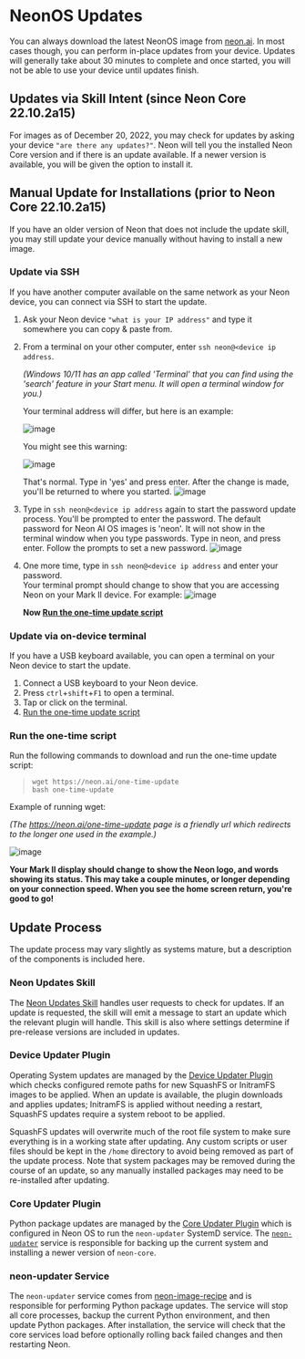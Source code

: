 # NeonOS Updates
You can always download the latest NeonOS image from [neon.ai](https://neon.ai/NeonAIforMycroftMarkII).
In most cases though, you can perform in-place updates from your device. Updates
will generally take about 30 minutes to complete and once started, you will not
be able to use your device until updates finish.

## Updates via Skill Intent (since Neon Core 22.10.2a15)
For images as of December 20, 2022, you may check for updates by asking your
device `"are there any updates?"`. Neon will tell you the installed Neon Core version
and if there is an update available. If a newer version is available, you will be
given the option to install it.

## Manual Update for Installations (prior to Neon Core 22.10.2a15)
If you have an older version of Neon that does not include the update skill, you
may still update your device manually without having to install a new image.

### Update via SSH
If you have another computer available on the same network as your Neon device,
you can connect via SSH to start the update.
1. Ask your Neon device `"what is your IP address"` and type it somewhere you can copy & paste from.
2. From a terminal on your other computer, enter `ssh neon@<device ip address`. 
   
   *(Windows 10/11 has an app called 'Terminal' that you can find using the 'search' feature in your Start menu. It will open a terminal window for you.)*
   
   Your terminal address will differ, but here is an example:
   
   ![image](https://user-images.githubusercontent.com/100237954/209027681-6d966348-2733-451d-95a7-32a5869e950e.png)

   You might see this warning: 
   
   ![image](https://user-images.githubusercontent.com/100237954/209027884-96830a15-64b1-4871-b7e2-1e6bfb10b589.png)

   That's normal. Type in 'yes' and press enter. After the change is made, you'll be returned to where you started.
   ![image](https://user-images.githubusercontent.com/100237954/209027927-d7035228-0cc2-4325-85e6-4cade6189da0.png)

3. Type in `ssh neon@<device ip address` again to start the password update process. You'll be prompted to enter the password. The default password for Neon AI OS images is 'neon'. 
   It will not show in the terminal window when you type passwords. Type in neon, and press enter. Follow the prompts to set a new password.
![image](https://user-images.githubusercontent.com/100237954/209028532-1bb47ea8-1537-4270-a072-fa98642c09af.png)
   
4. One more time, type in `ssh neon@<device ip address` and enter your password.                                          
   Your terminal prompt should change to show that you are accessing Neon on your Mark II device. For example: 
   ![image](https://user-images.githubusercontent.com/100237954/209031943-4c8c4633-7128-4446-b514-b4709e7cf097.png)

   **Now [Run the one-time update script](#run-the-one-time-script)**

### Update via on-device terminal
If you have a USB keyboard available, you can open a terminal on your Neon device
to start the update.
1. Connect a USB keyboard to your Neon device.
2. Press `ctrl`+`shift`+`F1` to open a terminal.
3. Tap or click on the terminal.
4. [Run the one-time update script](#run-the-one-time-script)


### Run the one-time script
Run the following commands to download and run the one-time update script:
> ```
> wget https://neon.ai/one-time-update 
> bash one-time-update
> ```
   
   Example of running wget:
   
   *(The https://neon.ai/one-time-update page is a friendly url which redirects to the longer one used in the example.)*
   
   ![image](https://user-images.githubusercontent.com/100237954/209029608-cc138b16-8579-445a-aa5a-4ab033c24e9f.png)   

   **Your Mark II display should change to show the Neon logo, and words showing its status. This may take a couple minutes, or longer depending on your connection speed. When you see the home screen return, you're good to go!**

## Update Process
The update process may vary slightly as systems mature, but a description of the
components is included here.

### Neon Updates Skill
The [Neon Updates Skill](https://github.com/NeonGeckoCom/skill-update/tree/dev)
handles user requests to check for updates. If an update is requested, the skill
will emit a message to start an update which the relevant plugin will handle. 
This skill is also where settings determine if pre-release versions
are included in updates.

### Device Updater Plugin
Operating System updates are managed by the [Device Updater Plugin](https://github.com/NeonGeckoCom/neon-phal-plugin-device-updater)
which checks configured remote paths for new SquashFS or InitramFS images to be
applied. When an update is available, the plugin downloads and applies updates;
InitramFS is applied without needing a restart, SquashFS updates require a system
reboot to be applied.

SquashFS updates will overwrite much of the root file system to make sure everything
is in a working state after updating. Any custom scripts or user files should be
kept in the `/home` directory to avoid being removed as part of the update 
process. Note that system packages may be removed during the course of an update,
so any manually installed packages may need to be re-installed after updating.

### Core Updater Plugin
Python package updates are managed by the [Core Updater Plugin](https://github.com/NeonGeckoCom/neon-phal-plugin-core-updater)
which is configured in Neon OS to run the `neon-updater` SystemD service. The
[`neon-updater`](#neon-updater-service) service is responsible for backing up 
the current system and installing a newer version of `neon-core`.

### neon-updater Service
The `neon-updater` service comes from 
[neon-image-recipe](https://github.com/NeonGeckoCom/neon-image-recipe/blob/master/10_updater/configure_updates.sh)
and is responsible for performing Python package updates. The service will stop
all core processes, backup the current Python environment, and then update 
Python packages. After installation, the service will check that the core services
load before optionally rolling back failed changes and then restarting Neon.

